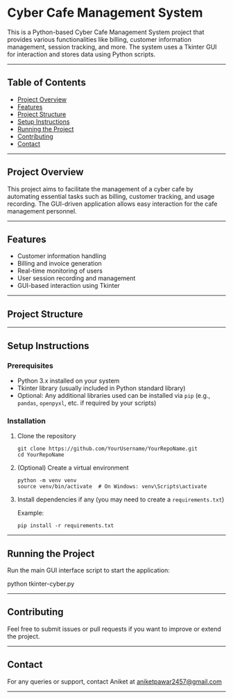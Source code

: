 # Cyber Cafe Management System

This is a Python-based Cyber Cafe Management System project that provides various functionalities like billing, customer information management, session tracking, and more. The system uses a Tkinter GUI for interaction and stores data using Python scripts.

---

## Table of Contents

- [Project Overview](#project-overview)
- [Features](#features)
- [Project Structure](#project-structure)
- [Setup Instructions](#setup-instructions)
- [Running the Project](#running-the-project)
- [Contributing](#contributing)
- [Contact](#contact)

---

## Project Overview

This project aims to facilitate the management of a cyber cafe by automating essential tasks such as billing, customer tracking, and usage recording. The GUI-driven application allows easy interaction for the cafe management personnel.

---

## Features

- Customer information handling
- Billing and invoice generation
- Real-time monitoring of users
- User session recording and management
- GUI-based interaction using Tkinter

---

## Project Structure




---

## Setup Instructions

### Prerequisites

- Python 3.x installed on your system
- Tkinter library (usually included in Python standard library)
- Optional: Any additional libraries used can be installed via `pip` (e.g., `pandas`, `openpyxl`, etc. if required by your scripts)

### Installation

1. Clone the repository
    ```
    git clone https://github.com/YourUsername/YourRepoName.git
    cd YourRepoName
    ```

2. (Optional) Create a virtual environment
    ```
    python -m venv venv
    source venv/bin/activate  # On Windows: venv\Scripts\activate
    ```

3. Install dependencies if any (you may need to create a `requirements.txt`)

    Example:
    ```
    pip install -r requirements.txt
    ```

---

## Running the Project

Run the main GUI interface script to start the application:

python tkinter-cyber.py


---

## Contributing

Feel free to submit issues or pull requests if you want to improve or extend the project.

---

## Contact

For any queries or support, contact Aniket at aniketpawar2457@gmail.com 

---

